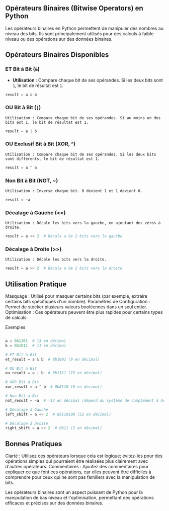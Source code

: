 ## Opérateurs Binaires (Bitwise Operators) en Python

Les opérateurs binaires en Python permettent de manipuler des nombres au niveau des bits. Ils sont principalement utilisés pour des calculs à faible niveau ou des opérations sur des données binaires.

## Opérateurs Binaires Disponibles

### ET Bit à Bit (`&`)
- **Utilisation :** Compare chaque bit de ses opérandes. Si les deux bits sont `1`, le bit de résultat est `1`.
```python
result = a & b
```
### OU Bit à Bit (`|`)

    Utilisation : Compare chaque bit de ses opérandes. Si au moins un des bits est 1, le bit de résultat est 1.

```python
result = a | b
```

### OU Exclusif Bit à Bit (XOR, ^)

    Utilisation : Compare chaque bit de ses opérandes. Si les deux bits sont différents, le bit de résultat est 1.

```python
result = a ^ b
```

### Non Bit à Bit (NOT, ~)

    Utilisation : Inverse chaque bit. 0 devient 1 et 1 devient 0.

```python
result = ~a
```

### Décalage à Gauche (<<)

    Utilisation : Décale les bits vers la gauche, en ajoutant des zéros à droite.

```python
result = a << 2  # Décale a de 2 bits vers la gauche
```

### Décalage à Droite (>>)

    Utilisation : Décale les bits vers la droite.

```python
result = a >> 2  # Décale a de 2 bits vers la droite
```

## Utilisation Pratique

Masquage : Utilisé pour masquer certains bits (par exemple, extraire certains bits spécifiques d'un nombre).
Paramètres de Configuration : Permet de stocker plusieurs valeurs booléennes dans un seul entier.
Optimisation : Ces opérateurs peuvent être plus rapides pour certains types de calculs.

Exemples

```python

a = 0b1101  # 13 en décimal
b = 0b1011  # 11 en décimal

# ET Bit à Bit
et_result = a & b  # 0b1001 (9 en décimal)

# OU Bit à Bit
ou_result = a | b  # 0b1111 (15 en décimal)

# XOR Bit à Bit
xor_result = a ^ b  # 0b0110 (6 en décimal)

# Non Bit à Bit
not_result = ~a  # -14 en décimal (dépend du système de complément à deux)

# Décalage à Gauche
left_shift = a << 2  # 0b110100 (52 en décimal)

# Décalage à Droite
right_shift = a >> 2  # 0b11 (3 en décimal)
```

## Bonnes Pratiques

Clarté : Utilisez ces opérateurs lorsque cela est logique; évitez-les pour des opérations simples qui pourraient être réalisées plus clairement avec d'autres opérateurs.
Commentaires : Ajoutez des commentaires pour expliquer ce que font ces opérations, car elles peuvent être difficiles à comprendre pour ceux qui ne sont pas familiers avec la manipulation de bits.


Les opérateurs binaires sont un aspect puissant de Python pour la manipulation de bas niveau et l'optimisation, permettant des opérations efficaces et précises sur des données binaires.